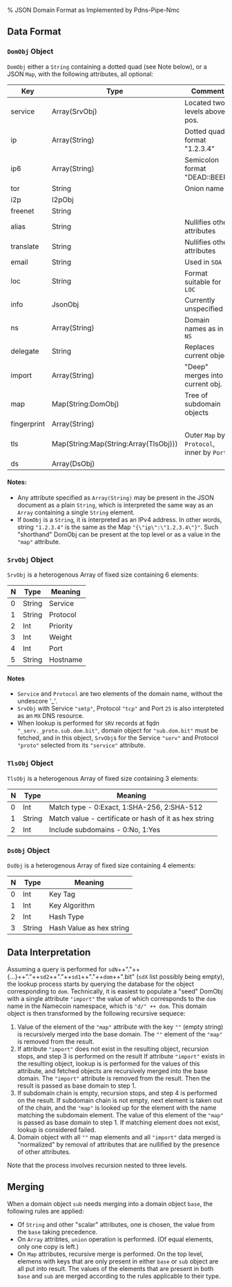 % JSON Domain Format as Implemented by Pdns-Pipe-Nmc

## Data Format

### `DomObj` Object

`DomObj` either a `String` containing a dotted quad (see Note below),
or a JSON `Map`, with the following attributes, all optional:

| Key         | Type                                  | Comment                                    |
|-------------|---------------------------------------|--------------------------------------------|
| service     | Array(SrvObj)                         | Located two levels above pos.              |
| ip          | Array(String)                         | Dotted quad format "1.2.3.4"               |
| ip6         | Array(String)                         | Semicolon format "DEAD::BEEF"              |
| tor         | String                                | Onion name                                 |
| i2p         | I2pObj                                |                                            |
| freenet     | String                                |                                            |
| alias       | String                                | Nullifies other attributes                 |
| translate   | String                                | Nullifies other attributes                 |
| email       | String                                | Used in `SOA`                              |
| loc         | String                                | Format suitable for `LOC`                  |
| info        | JsonObj                               | Currently unspecified                      |
| ns          | Array(String)                         | Domain names as in `NS`                    |
| delegate    | String                                | Replaces current object                    |
| import      | Array(String)                         | "Deep" merges into current obj.            |
| map         | Map(String:DomObj)                    | Tree of subdomain objects                  |
| fingerprint | Array(String)                         |                                            |
| tls         | Map(String:Map(String:Array(TlsObj))) | Outer `Map` by `Protocol`, inner by `Port` |
| ds          | Array(DsObj)                          |                                            |

#### Notes:

* Any attribute specified as `Array(String)` may be present in the
  JSON document as a plain `String`, which is interpreted the same way
  as an `Array` containing a single `String` element.
* If `DomObj` is a `String`, it is interpreted as an IPv4 address.
  In other words, string `"1.2.3.4"` is the same as the Map
  `"{\"ip\":\"1.2.3.4\"}"`. Such "shorthand" DomObj can be present at
  the top level or as a value in the `"map"` attribute.

### `SrvObj` Object

`SrvObj` is a heterogenous Array of fixed size containing 6 elements:

| N | Type   | Meaning  |
|---|--------|----------|
| 0 | String | Service  |
| 1 | String | Protocol |
| 2 | Int    | Priority |
| 3 | Int    | Weight   |
| 4 | Int    | Port     |
| 5 | String | Hostname |

#### Notes

* `Service` and `Protocol` are two elements of the domain name, without
  the undescore '_'.
* `SrvObj` with Service `"smtp"`, Protocol `"tcp"` and Port `25` is also
  interpteted as an `MX` DNS resource.
* When lookup is performed for `SRV` records at fqdn
  `"_serv._proto.sub.dom.bit"`, domain object for `"sub.dom.bit"` must be
  fetched, and in this object, `SrvObj`s for the Service `"serv"` and
  Protocol `"proto"` selected from its `"service"` attribute.

### `TlsObj` Object

`TlsObj` is a heterogenous Array of fixed size containing 3 elements:

| N | Type   | Meaning                                               |
|---|--------|-------------------------------------------------------|
| 0 | Int    | Match type - 0:Exact, 1:SHA-256, 2:SHA-512            |
| 1 | String | Match value - certificate or hash of it as hex string |
| 2 | Int    | Include subdomains - 0:No, 1:Yes                      |

### `DsObj` Object

`DsObj` is a heterogenous Array of fixed size containing 4 elements:

| N | Type   | Meaning                  |
|---|--------|--------------------------|
| 0 | Int    | Key Tag                  |
| 1 | Int    | Key Algorithm            |
| 2 | Int    | Hash Type                |
| 3 | String | Hash Value as hex string |

## Data Interpretation

Assuming a query is performed for
`sdN`++"."++{...}++"."++`sd2`++"."++`sd1`++"."++`dom`++".bit"
(`sdX` list possibly being empty), the lookup process starts by
querying the database for the object corresponding to `dom`.
Technically, it is easiest to populate a "seed" DomObj with a
single attribute `"import"` the value of which corresponds to the
`dom` name in the Namecoin namespace, which is `"d/" ++ dom`.
This domain object is then transformed by the following
recursive sequece:

1. Value of the element of the `"map"` attribute with the key `""`
   (empty string) is recursively merged into the base domain. The
   `""` element of the `"map"` is removed from the result.
2. If attribute `"import"` does not exist in the resulting object,
   recursion stops, and step 3 is performed on the result
   If attribute `"import"` exists in the resulting object, lookup is
   is performed for the values of this attribute, and fetched objects
   are recursively merged into the base domain. The `"import"` attribute
   is removed from the result. Then the result is passed as base
   domain to step 1.
3. If subdomain chain is empty, recursion stops, and step 4 is
   performed on the result. If subdomain chain is not empty, next
   element is taken out of the chain, and the `"map"` is looked
   up for the element with the name matching the subdomain element.
   The value of this element of the `"map"` is passed as base domain
   to step 1. If matching element does not exist, lookup is considered
   failed.
4. Domain object with all `""` map elements and all `"import"` data
   merged is "normalized" by removal of attributes that are nullified
   by the presence of other attributes.

Note that the process involves recursion nested to three levels.

## Merging

When a domain object `sub` needs merging into a domain object `base`,
the following rules are applied:

* Of `String` and other "scalar" attributes, one is chosen, the value
  from the `base` taking precedence.
* On `Array` attribtes, `union` operation is performed. (Of equal
  elements, only one copy is left.)
* On `Map` attributes, recursive merge is performed. On the top level,
  elemens with keys that are only present in either `base` or `sub`
  object are all put into result. The values of the elements that are
  present in both `base` and `sub` are merged according to the rules
  applicable to their type.

